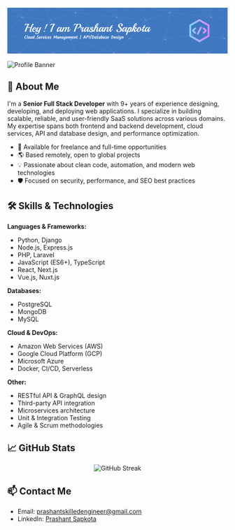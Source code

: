 ![Header](./header.png)

![Profile Banner](https://capsule-render.vercel.app/api?type=waving&color=gradient&height=200&section=header&text=Welcome!&fontSize=40&fontAlignY=35)

## 🚀 About Me

I'm a **Senior Full Stack Developer** with 9+ years of experience designing, developing, and deploying web applications. I specialize in building scalable, reliable, and user-friendly SaaS solutions across various domains. My expertise spans both frontend and backend development, cloud services, API and database design, and performance optimization.

- 💼 Available for freelance and full-time opportunities
- 🌎 Based remotely, open to global projects
- 💡 Passionate about clean code, automation, and modern web technologies
- 🛡️ Focused on security, performance, and SEO best practices

## 🛠️ Skills & Technologies

**Languages & Frameworks:**
- Python, Django
- Node.js, Express.js
- PHP, Laravel
- JavaScript (ES6+), TypeScript
- React, Next.js
- Vue.js, Nuxt.js

**Databases:**
- PostgreSQL
- MongoDB
- MySQL

**Cloud & DevOps:**
- Amazon Web Services (AWS)
- Google Cloud Platform (GCP)
- Microsoft Azure
- Docker, CI/CD, Serverless

**Other:**
- RESTful API & GraphQL design
- Third-party API integration
- Microservices architecture
- Unit & Integration Testing
- Agile & Scrum methodologies

## 📈 GitHub Stats

<p align="center">
  <img src="https://github-readme-streak-stats.herokuapp.com/?user=perfectopdev&theme=radical" alt="GitHub Streak" />
</p>

## 📫 Contact Me

- Email: [prashantskilledengineer@gmail.com](mailto:prashantskilledengineer@gmail.com)
- LinkedIn: [Prashant Sapkota](https://www.linkedin.com/in/prashant-sapkota-246546323/)
